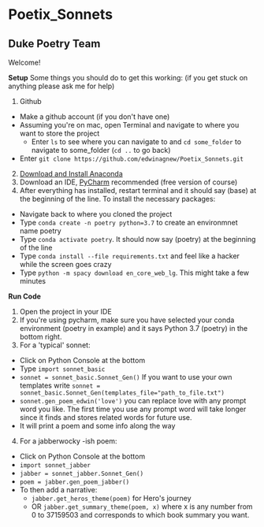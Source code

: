 # Poetix_Sonnets

## Duke Poetry Team

Welcome!

**Setup**
Some things you should do to get this working: (if you get stuck on anything please ask me for help)
1. Github 
  - Make a github account (if you don't have one)
  - Assuming you're on mac, open Terminal and navigate to where you want to store the project
    - Enter `ls` to see where you can navigate to and `cd some_folder` to navigate to some_folder (`cd ..` to go back)
  - Enter `git clone https://github.com/edwinagnew/Poetix_Sonnets.git`
2. [Download and Install Anaconda](https://docs.anaconda.com/anaconda/install/mac-os/)
3. Download an IDE, [PyCharm](https://www.jetbrains.com/pycharm/promo/anaconda/) recommended (free version of course)
4. After everything has installed, restart terminal and it should say (base) at the beginning of the line. To install the necessary packages:
  - Navigate back to where you cloned the project
  - Type `conda create -n poetry python=3.7` to create an environmnet name poetry
  - Type `conda activate poetry`. It should now say (poetry) at the beginning of the line
  - Type `conda install --file requirements.txt` and feel like a hacker while the screen goes crazy
  - Type `python -m spacy download en_core_web_lg`. This might take a few minutes

**Run Code**
1. Open the project in your IDE
2. If you're using pycharm, make sure you have selected your conda environment (poetry in example) and it says Python 3.7 (poetry) in the bottom right.
3. For a 'typical' sonnet:
  - Click on Python Console at the bottom
  - Type `import sonnet_basic`
  - `sonnet = sonnet_basic.Sonnet_Gen()` If you want to use your own templates write `sonnet = sonnet_basic.Sonnet_Gen(templates_file="path_to_file.txt")`
  - `sonnet.gen_poem_edwin('love')` you can replace love with any prompt word you like. The first time you use any prompt word will take longer since it finds and stores related words for future use.
  - It will print a poem and some info along the way
 4. For a jabberwocky -ish poem:
  - Click on Python Console at the bottom
  - `import sonnet_jabber`
  - `jabber = sonnet_jabber.Sonnet_Gen()`
  - `poem = jabber.gen_poem_jabber()`
  - To then add a narrative:
    - `jabber.get_heros_theme(poem)` for Hero's journey
    - OR `jabber.get_summary_theme(poem, x)` where x is any number from 0 to 37159503 and corresponds to which book summary you want.
